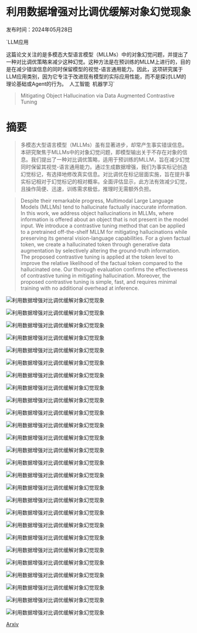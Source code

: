 # 利用数据增强对比调优缓解对象幻觉现象

发布时间：2024年05月28日

`LLM应用

这篇论文关注的是多模态大型语言模型（MLLMs）中的对象幻觉问题，并提出了一种对比调优策略来减少这种幻觉。这种方法是在预训练的MLLM上进行的，目的是在减少错误信息的同时保留模型的视觉-语言通用能力。因此，这项研究属于LLM应用类别，因为它专注于改进现有模型的实际应用性能，而不是探讨LLM的理论基础或Agent的行为。` `人工智能` `机器学习`

> Mitigating Object Hallucination via Data Augmented Contrastive Tuning

# 摘要

> 多模态大型语言模型（MLLMs）虽有显著进步，却常产生事实错误信息。本研究聚焦于MLLMs中的对象幻觉问题，即模型输出关于不存在对象的信息。我们提出了一种对比调优策略，适用于预训练的MLLM，旨在减少幻觉同时保留其视觉-语言通用能力。通过生成数据增强，我们为事实标记创造幻觉标记，有选择地修改真实信息。对比调优在标记层面实施，旨在提升事实标记相对于幻觉标记的相对概率。全面评估显示，此方法有效减少幻觉，且操作简便、迅速，训练需求极低，推理时无需额外负担。

> Despite their remarkable progress, Multimodal Large Language Models (MLLMs) tend to hallucinate factually inaccurate information. In this work, we address object hallucinations in MLLMs, where information is offered about an object that is not present in the model input. We introduce a contrastive tuning method that can be applied to a pretrained off-the-shelf MLLM for mitigating hallucinations while preserving its general vision-language capabilities. For a given factual token, we create a hallucinated token through generative data augmentation by selectively altering the ground-truth information. The proposed contrastive tuning is applied at the token level to improve the relative likelihood of the factual token compared to the hallucinated one. Our thorough evaluation confirms the effectiveness of contrastive tuning in mitigating hallucination. Moreover, the proposed contrastive tuning is simple, fast, and requires minimal training with no additional overhead at inference.

![利用数据增强对比调优缓解对象幻觉现象](../../../paper_images/2405.18654/x1.png)

![利用数据增强对比调优缓解对象幻觉现象](../../../paper_images/2405.18654/x2.png)

![利用数据增强对比调优缓解对象幻觉现象](../../../paper_images/2405.18654/x3.png)

![利用数据增强对比调优缓解对象幻觉现象](../../../paper_images/2405.18654/x4.png)

![利用数据增强对比调优缓解对象幻觉现象](../../../paper_images/2405.18654/x7.png)

![利用数据增强对比调优缓解对象幻觉现象](../../../paper_images/2405.18654/halva_icon.png)

![利用数据增强对比调优缓解对象幻觉现象](../../../paper_images/2405.18654/llava_icon.png)

![利用数据增强对比调优缓解对象幻觉现象](../../../paper_images/2405.18654/x8.png)

![利用数据增强对比调优缓解对象幻觉现象](../../../paper_images/2405.18654/x9.png)

![利用数据增强对比调优缓解对象幻觉现象](../../../paper_images/2405.18654/x10.png)

![利用数据增强对比调优缓解对象幻觉现象](../../../paper_images/2405.18654/x11.png)

![利用数据增强对比调优缓解对象幻觉现象](../../../paper_images/2405.18654/x12.png)

![利用数据增强对比调优缓解对象幻觉现象](../../../paper_images/2405.18654/halva_icon.png)

![利用数据增强对比调优缓解对象幻觉现象](../../../paper_images/2405.18654/llava_icon.png)

![利用数据增强对比调优缓解对象幻觉现象](../../../paper_images/2405.18654/x13.png)

![利用数据增强对比调优缓解对象幻觉现象](../../../paper_images/2405.18654/halva_icon.png)

![利用数据增强对比调优缓解对象幻觉现象](../../../paper_images/2405.18654/llava_icon.png)

![利用数据增强对比调优缓解对象幻觉现象](../../../paper_images/2405.18654/x14.png)

![利用数据增强对比调优缓解对象幻觉现象](../../../paper_images/2405.18654/halva_icon.png)

![利用数据增强对比调优缓解对象幻觉现象](../../../paper_images/2405.18654/llava_icon.png)

![利用数据增强对比调优缓解对象幻觉现象](../../../paper_images/2405.18654/x15.png)

![利用数据增强对比调优缓解对象幻觉现象](../../../paper_images/2405.18654/halva_icon.png)

![利用数据增强对比调优缓解对象幻觉现象](../../../paper_images/2405.18654/llava_icon.png)

![利用数据增强对比调优缓解对象幻觉现象](../../../paper_images/2405.18654/x16.png)

![利用数据增强对比调优缓解对象幻觉现象](../../../paper_images/2405.18654/halva_icon.png)

![利用数据增强对比调优缓解对象幻觉现象](../../../paper_images/2405.18654/llava_icon.png)

[Arxiv](https://arxiv.org/abs/2405.18654)